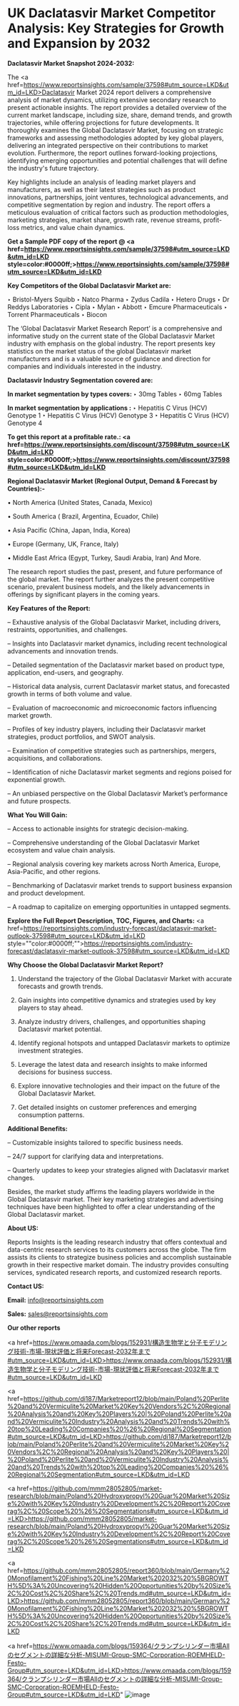 # UK Daclatasvir Market Competitor Analysis: Key Strategies for Growth and Expansion by 2032

<strong>Daclatasvir Market Snapshot 2024-2032:</strong>

The <a href=https://www.reportsinsights.com/sample/37598#utm_source=LKD&utm_id=LKD>Daclatasvir Market 2024 report</a> delivers a comprehensive analysis of market dynamics, utilizing extensive secondary research to present actionable insights. The report provides a detailed overview of the current market landscape, including size, share, demand trends, and growth trajectories, while offering projections for future developments. It thoroughly examines the Global Daclatasvir Market, focusing on strategic frameworks and assessing methodologies adopted by key global players, delivering an integrated perspective on their contributions to market evolution. Furthermore, the report outlines forward-looking projections, identifying emerging opportunities and potential challenges that will define the industry's future trajectory.

Key highlights include an analysis of leading market players and manufacturers, as well as their latest strategies such as product innovations, partnerships, joint ventures, technological advancements, and competitive segmentation by region and industry. The report offers a meticulous evaluation of critical factors such as production methodologies, marketing strategies, market share, growth rate, revenue streams, profit-loss metrics, and value chain dynamics.

<strong>Get a Sample PDF copy of the report @ <a href=https://www.reportsinsights.com/sample/37598#utm_source=LKD&utm_id=LKD style=color:#0000ff;>https://www.reportsinsights.com/sample/37598#utm_source=LKD&utm_id=LKD</a></strong>

<strong>Key Competitors of the Global Daclatasvir Market are:</strong>

‣ Bristol-Myers Squibb
‣ Natco Pharma
‣ Zydus Cadila
‣ Hetero Drugs
‣ Dr Reddys Laboratories
‣ Cipla
‣ Mylan
‣ Abbott
‣ Emcure Pharmaceuticals
‣ Torrent Pharmaceuticals
‣ Biocon

The ‘Global Daclatasvir Market Research Report’ is a comprehensive and informative study on the current state of the Global Daclatasvir Market industry with emphasis on the global industry. The report presents key statistics on the market status of the global Daclatasvir market manufacturers and is a valuable source of guidance and direction for companies and individuals interested in the industry.

<strong>Daclatasvir Industry Segmentation covered are:</strong>

<strong>In market segmentation by types covers: </strong> 
‣ 30mg Tables
‣ 60mg Tables

<strong>In market segmentation by applications :</strong> 
‣ Hepatitis C Virus (HCV) Genotype 1
‣ Hepatitis C Virus (HCV) Genotype 3
‣ Hepatitis C Virus (HCV) Genotype 4

<strong>To get this report at a profitable rate.: <a href=https://www.reportsinsights.com/discount/37598#utm_source=LKD&utm_id=LKD style=color:#0000ff;>https://www.reportsinsights.com/discount/37598#utm_source=LKD&utm_id=LKD</a></strong>

<strong>Regional Daclatasvir Market (Regional Output, Demand &amp; Forecast by Countries):-</strong>

• North America (United States, Canada, Mexico)

• South America ( Brazil, Argentina, Ecuador, Chile)

• Asia Pacific (China, Japan, India, Korea)

• Europe (Germany, UK, France, Italy)

• Middle East Africa (Egypt, Turkey, Saudi Arabia, Iran) And More.

The research report studies the past, present, and future performance of the global market. The report further analyzes the present competitive scenario, prevalent business models, and the likely advancements in offerings by significant players in the coming years.

<strong>Key Features of the Report:</strong>

– Exhaustive analysis of the Global Daclatasvir Market, including drivers, restraints, opportunities, and challenges.

– Insights into Daclatasvir market dynamics, including recent technological advancements and innovation trends.

– Detailed segmentation of the Daclatasvir market based on product type, application, end-users, and geography.

– Historical data analysis, current Daclatasvir market status, and forecasted growth in terms of both volume and value.

– Evaluation of macroeconomic and microeconomic factors influencing market growth.

– Profiles of key industry players, including their Daclatasvir market strategies, product portfolios, and SWOT analysis.

– Examination of competitive strategies such as partnerships, mergers, acquisitions, and collaborations.

– Identification of niche Daclatasvir market segments and regions poised for exponential growth.

– An unbiased perspective on the Global Daclatasvir Market’s performance and future prospects.

<strong>What You Will Gain:</strong>

– Access to actionable insights for strategic decision-making.

– Comprehensive understanding of the Global Daclatasvir Market ecosystem and value chain analysis.

– Regional analysis covering key markets across North America, Europe, Asia-Pacific, and other regions.

– Benchmarking of Daclatasvir market trends to support business expansion and product development.

– A roadmap to capitalize on emerging opportunities in untapped segments.

<strong>Explore the Full Report Description, TOC, Figures, and Charts:</strong>
<a href=https://reportsinsights.com/industry-forecast/daclatasvir-market-outlook-37598#utm_source=LKD&utm_id=LKD style=""color:#0000ff;"">https://reportsinsights.com/industry-forecast/daclatasvir-market-outlook-37598#utm_source=LKD&utm_id=LKD</a>

<strong>Why Choose the Global Daclatasvir Market Report?</strong>

1. Understand the trajectory of the Global Daclatasvir Market with accurate forecasts and growth trends.

2. Gain insights into competitive dynamics and strategies used by key players to stay ahead.

3. Analyze industry drivers, challenges, and opportunities shaping Daclatasvir market potential.

4. Identify regional hotspots and untapped Daclatasvir markets to optimize investment strategies.

5. Leverage the latest data and research insights to make informed decisions for business success.

6. Explore innovative technologies and their impact on the future of the Global Daclatasvir Market.

7. Get detailed insights on customer preferences and emerging consumption patterns.

<strong>Additional Benefits:</strong>

– Customizable insights tailored to specific business needs.

– 24/7 support for clarifying data and interpretations.

– Quarterly updates to keep your strategies aligned with Daclatasvir market changes.

Besides, the market study affirms the leading players worldwide in the Global Daclatasvir market. Their key marketing strategies and advertising techniques have been highlighted to offer a clear understanding of the Global Daclatasvir market.

<strong><strong>About US</strong>:</strong>

Reports Insights is the leading research industry that offers contextual and data-centric research services to its customers across the globe. The firm assists its clients to strategize business policies and accomplish sustainable growth in their respective market domain. The industry provides consulting services, syndicated research reports, and customized research reports.

<strong>Contact US:</strong>

<p class=><b>Email:</b> <a href=mailto:info@reportsinsights.com>info@reportsinsights.com</a></p>
<p class=><b>Sales:</b> <a href=mailto:sales@reportsinsights.com>sales@reportsinsights.com</a></p>

<strong>Our other reports</strong>

<a href=https://www.omaada.com/blogs/152931/構造生物学と分子モデリング技術-市場-現状評価と将来Forecast-2032年まで#utm_source=LKD&utm_id=LKD>https://www.omaada.com/blogs/152931/構造生物学と分子モデリング技術-市場-現状評価と将来Forecast-2032年まで#utm_source=LKD&utm_id=LKD</a>

<a href=https://github.com/di187/Marketreport12/blob/main/Poland%20Perlite%20and%20Vermiculite%20Market%20Key%20Vendors%2C%20Regional%20Analysis%20and%20Key%20Players%20|%20Poland%20Perlite%20and%20Vermiculite%20Industry%20Analysis%20and%20Trends%20with%20top%20Leading%20Companies%20%26%20Regional%20Segmentation#utm_source=LKD&utm_id=LKD>https://github.com/di187/Marketreport12/blob/main/Poland%20Perlite%20and%20Vermiculite%20Market%20Key%20Vendors%2C%20Regional%20Analysis%20and%20Key%20Players%20|%20Poland%20Perlite%20and%20Vermiculite%20Industry%20Analysis%20and%20Trends%20with%20top%20Leading%20Companies%20%26%20Regional%20Segmentation#utm_source=LKD&utm_id=LKD</a>

<a href=https://github.com/mmm28052805/market-research/blob/main/Poland%20Hydroxypropyl%20Guar%20Market%20Size%20with%20Key%20Industry%20Development%2C%20Report%20Coverag%2C%20Scope%20%26%20Segmentations#utm_source=LKD&utm_id=LKD>https://github.com/mmm28052805/market-research/blob/main/Poland%20Hydroxypropyl%20Guar%20Market%20Size%20with%20Key%20Industry%20Development%2C%20Report%20Coverag%2C%20Scope%20%26%20Segmentations#utm_source=LKD&utm_id=LKD</a>

<a href=https://github.com/mmm28052805/report360/blob/main/Germany%20Monofilament%20Fishing%20Line%20Market%202032%20%5BGROWTH%5D%3A%20Uncovering%20Hidden%20Opportunities%20by%20Size%2C%20Cost%2C%20Share%2C%20Trends.md#utm_source=LKD&utm_id=LKD>https://github.com/mmm28052805/report360/blob/main/Germany%20Monofilament%20Fishing%20Line%20Market%202032%20%5BGROWTH%5D%3A%20Uncovering%20Hidden%20Opportunities%20by%20Size%2C%20Cost%2C%20Share%2C%20Trends.md#utm_source=LKD&utm_id=LKD</a>

<a href=https://www.omaada.com/blogs/159364/クランプシリンダー市場Allのセグメントの詳細な分析-MISUMI-Group-SMC-Corporation-ROEMHELD-Festo-Group#utm_source=LKD&utm_id=LKD>https://www.omaada.com/blogs/159364/クランプシリンダー市場Allのセグメントの詳細な分析-MISUMI-Group-SMC-Corporation-ROEMHELD-Festo-Group#utm_source=LKD&utm_id=LKD</a>"
![image](https://github.com/user-attachments/assets/024a08f2-616e-4733-aaaf-c769865398bf)
